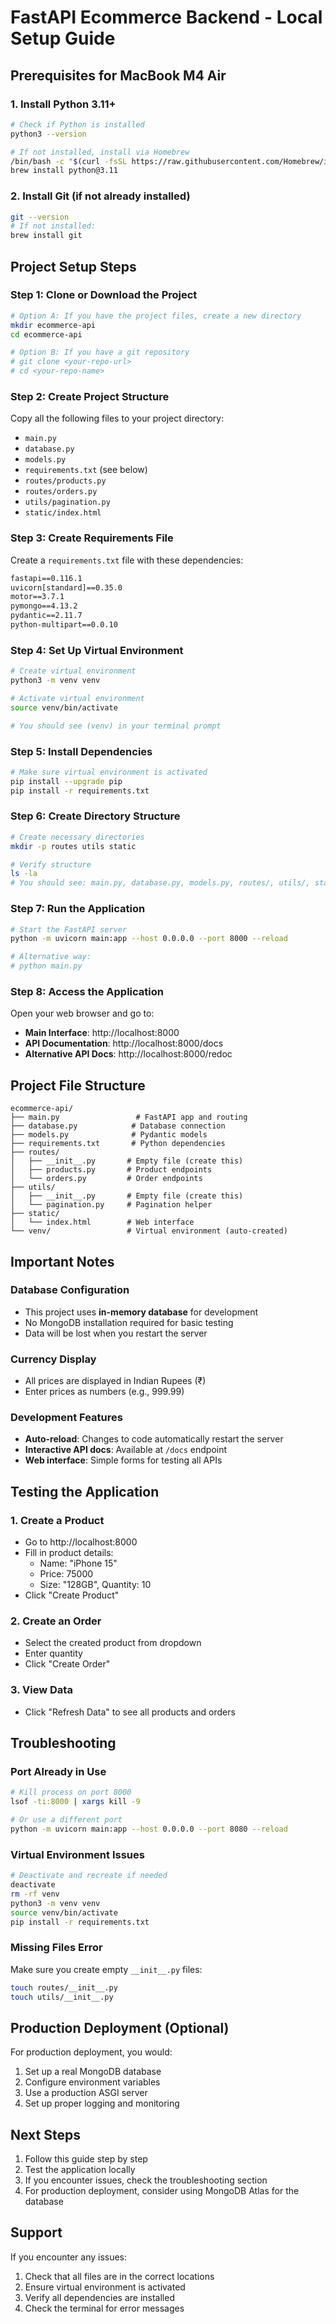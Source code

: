 # FastAPI Ecommerce Backend - Local Setup Guide

## Prerequisites for MacBook M4 Air

### 1. Install Python 3.11+
```bash
# Check if Python is installed
python3 --version

# If not installed, install via Homebrew
/bin/bash -c "$(curl -fsSL https://raw.githubusercontent.com/Homebrew/install/HEAD/install.sh)"
brew install python@3.11
```

### 2. Install Git (if not already installed)
```bash
git --version
# If not installed:
brew install git
```

## Project Setup Steps

### Step 1: Clone or Download the Project
```bash
# Option A: If you have the project files, create a new directory
mkdir ecommerce-api
cd ecommerce-api

# Option B: If you have a git repository
# git clone <your-repo-url>
# cd <your-repo-name>
```

### Step 2: Create Project Structure
Copy all the following files to your project directory:
- `main.py`
- `database.py`
- `models.py`
- `requirements.txt` (see below)
- `routes/products.py`
- `routes/orders.py`
- `utils/pagination.py`
- `static/index.html`

### Step 3: Create Requirements File
Create a `requirements.txt` file with these dependencies:
```txt
fastapi==0.116.1
uvicorn[standard]==0.35.0
motor==3.7.1
pymongo==4.13.2
pydantic==2.11.7
python-multipart==0.0.10
```

### Step 4: Set Up Virtual Environment
```bash
# Create virtual environment
python3 -m venv venv

# Activate virtual environment
source venv/bin/activate

# You should see (venv) in your terminal prompt
```

### Step 5: Install Dependencies
```bash
# Make sure virtual environment is activated
pip install --upgrade pip
pip install -r requirements.txt
```

### Step 6: Create Directory Structure
```bash
# Create necessary directories
mkdir -p routes utils static

# Verify structure
ls -la
# You should see: main.py, database.py, models.py, routes/, utils/, static/
```

### Step 7: Run the Application
```bash
# Start the FastAPI server
python -m uvicorn main:app --host 0.0.0.0 --port 8000 --reload

# Alternative way:
# python main.py
```

### Step 8: Access the Application
Open your web browser and go to:
- **Main Interface**: http://localhost:8000
- **API Documentation**: http://localhost:8000/docs
- **Alternative API Docs**: http://localhost:8000/redoc

## Project File Structure
```
ecommerce-api/
├── main.py                 # FastAPI app and routing
├── database.py            # Database connection
├── models.py              # Pydantic models
├── requirements.txt       # Python dependencies
├── routes/
│   ├── __init__.py       # Empty file (create this)
│   ├── products.py       # Product endpoints
│   └── orders.py         # Order endpoints
├── utils/
│   ├── __init__.py       # Empty file (create this)
│   └── pagination.py     # Pagination helper
├── static/
│   └── index.html        # Web interface
└── venv/                 # Virtual environment (auto-created)
```

## Important Notes

### Database Configuration
- This project uses **in-memory database** for development
- No MongoDB installation required for basic testing
- Data will be lost when you restart the server

### Currency Display
- All prices are displayed in Indian Rupees (₹)
- Enter prices as numbers (e.g., 999.99)

### Development Features
- **Auto-reload**: Changes to code automatically restart the server
- **Interactive API docs**: Available at `/docs` endpoint
- **Web interface**: Simple forms for testing all APIs

## Testing the Application

### 1. Create a Product
- Go to http://localhost:8000
- Fill in product details:
  - Name: "iPhone 15"
  - Price: 75000
  - Size: "128GB", Quantity: 10
- Click "Create Product"

### 2. Create an Order
- Select the created product from dropdown
- Enter quantity
- Click "Create Order"

### 3. View Data
- Click "Refresh Data" to see all products and orders

## Troubleshooting

### Port Already in Use
```bash
# Kill process on port 8000
lsof -ti:8000 | xargs kill -9

# Or use a different port
python -m uvicorn main:app --host 0.0.0.0 --port 8080 --reload
```

### Virtual Environment Issues
```bash
# Deactivate and recreate if needed
deactivate
rm -rf venv
python3 -m venv venv
source venv/bin/activate
pip install -r requirements.txt
```

### Missing Files Error
Make sure you create empty `__init__.py` files:
```bash
touch routes/__init__.py
touch utils/__init__.py
```

## Production Deployment (Optional)

For production deployment, you would:
1. Set up a real MongoDB database
2. Configure environment variables
3. Use a production ASGI server
4. Set up proper logging and monitoring

## Next Steps

1. Follow this guide step by step
2. Test the application locally
3. If you encounter issues, check the troubleshooting section
4. For production deployment, consider using MongoDB Atlas for the database

## Support

If you encounter any issues:
1. Check that all files are in the correct locations
2. Ensure virtual environment is activated
3. Verify all dependencies are installed
4. Check the terminal for error messages
